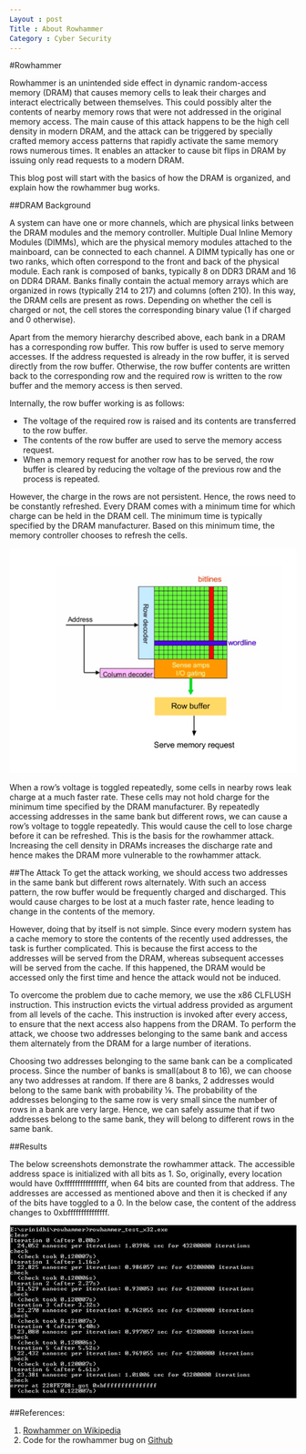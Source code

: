 ```yaml
---
Layout : post
Title : About Rowhammer
Category : Cyber Security
---
```


#Rowhammer

Rowhammer is an unintended side effect in dynamic random-access memory (DRAM) that causes memory cells to leak their charges and interact electrically between themselves. This could possibly alter the contents of nearby memory rows that were not addressed in the original memory access. The main cause of this attack happens to be the high cell density in modern DRAM, and the attack can be triggered by specially crafted memory access patterns that rapidly activate the same memory rows numerous times. It enables an attacker to cause bit flips in DRAM by issuing only read requests to a modern DRAM. 

This blog post will start with the basics of how the DRAM is organized, and explain how the rowhammer bug works.

##DRAM Background

A system can have one or more channels, which are physical links between the DRAM modules and the memory controller. Multiple Dual Inline Memory Modules (DIMMs), which are the physical memory modules attached to the mainboard, can be connected to each channel. A DIMM typically has one or two ranks, which often correspond to the front and back of the physical module. Each rank is composed of banks, typically 8 on DDR3 DRAM and 16 on
DDR4 DRAM. Banks finally contain the actual memory arrays which are organized in rows (typically 214 to 217) and columns (often 210). In this way, the DRAM cells are present as rows. Depending on whether the cell is charged or not, the cell stores the corresponding binary value (1 if charged and 0 otherwise).

Apart from the memory hierarchy described above, each bank in a DRAM has a corresponding row buffer. This row buffer is used to serve memory accesses. If the address requested is already in the row buffer, it is served directly from the row buffer. Otherwise, the row buffer contents are written back to the corresponding row and the required row is written to the row buffer and the memory access is then served.

Internally, the row buffer working is as follows:
* The voltage of the required row is raised and its contents are transferred to the row buffer.
* The contents of the row buffer are used to serve the memory access request.
* When a memory request for another row has to be served, the row buffer is cleared by reducing the voltage of the previous row and the process is repeated.

However, the charge in the rows are not persistent. Hence, the rows need to be constantly refreshed. Every DRAM comes with a minimum time for which charge can be held in the DRAM cell. The minimum time is typically specified by the DRAM manufacturer. Based on this minimum time, the memory controller chooses to refresh the cells.

![DRAM concept](https://github.com/Exebit18/Exebit18.github.io/blob/master/images/rowhammerimg1.jpg)

When a row’s voltage is toggled repeatedly, some cells in nearby rows leak charge at a much faster rate. These cells may not hold charge for the minimum time specified by the DRAM manufacturer. By repeatedly accessing addresses in the same bank but different rows, we can cause a row’s voltage to toggle repeatedly. This would cause the cell to lose charge before it can be refreshed. This is the basis for the rowhammer attack. Increasing the cell density in DRAMs increases the discharge rate and hence makes the DRAM more vulnerable to the rowhammer attack.

##The Attack
To get the attack working, we should access two addresses in the same bank but different rows alternately. With such an access pattern, the row buffer would be frequently charged and discharged. This would cause charges to be lost at a much faster rate, hence leading to change in the contents of the memory.

However, doing that by itself is not simple. Since every modern system has a cache memory to store the contents of the recently used addresses, the task is further complicated. This is because the first access to the addresses will be served from the DRAM, whereas subsequent accesses will be served from the cache. If this happened, the DRAM would be accessed only the first time and hence the attack would not be induced.

To overcome the problem due to cache memory, we use the x86 CLFLUSH instruction. This instruction evicts the virtual address provided as argument from all levels of the cache. This instruction is invoked after every access, to ensure that the next access also happens from the DRAM. To perform the attack, we choose two addresses belonging to the same bank and access them alternately from the DRAM for a large number of iterations.

Choosing two addresses belonging to the same bank can be a complicated process. Since the number of banks is small(about 8 to 16), we can choose any two addresses at random. If there are 8 banks, 2 addresses would belong to the same bank with probability ⅛. The probability of the addresses belonging to the same row is very small since the number of rows in a bank are very large. Hence, we can safely assume that if two addresses belong to the same bank, they will belong to different rows in the same bank.

##Results

The below screenshots demonstrate the rowhammer attack. The accessible address space is initialized with all bits as 1. So, originally, every location would have 0xffffffffffffffff, when 64 bits are counted from that address. The addresses are accessed as mentioned above and then it is checked if any of the bits have toggled to a 0.  In the below case, the content of the address changes to 0xbfffffffffffffff.

![output](https://github.com/Exebit18/Exebit18.github.io/blob/master/images/rowhammerimg2.jpg)

##References:
1. [Rowhammer on Wikipedia](https://en.wikipedia.org/wiki/Row_hammer)
2. Code for the rowhammer bug on [Github](https://en.wikipedia.org/wiki/Row_hammer)


